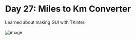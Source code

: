 # Day 27: Miles to Km Converter
Learned about making GUI with TKinter. <br>
<br>
![image](https://github.com/Kitobal/100-days-of-python/assets/114311709/c78a9d6d-45c8-489a-bd16-ac9c15e9861e)
